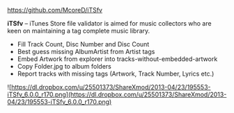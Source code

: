 https://github.com/McoreD/iTSfv

**iTSfv** – iTunes Store file validator is aimed for music collectors who are keen on maintaining a tag complete music library.

  * Fill Track Count, Disc Number and Disc Count
  * Best guess missing AlbumArtist from Artist tags
  * Embed Artwork from explorer into tracks-without-embedded-artwork
  * Copy Folder.jpg to album folders
  * Report tracks with missing tags (Artwork, Track Number, Lyrics etc.)

![https://dl.dropbox.com/u/25501373/ShareXmod/2013-04/23/195553-iTSfv_6.0.0_r170.png](https://dl.dropbox.com/u/25501373/ShareXmod/2013-04/23/195553-iTSfv_6.0.0_r170.png)
